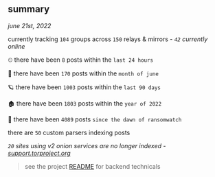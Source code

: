 
## summary
_june 21st, 2022_

currently tracking `104` groups across `150` relays & mirrors - _`42` currently online_

⏲ there have been `8` posts within the `last 24 hours`

🦈 there have been `170` posts within the `month of june`

🪐 there have been `1003` posts within the `last 90 days`

🏚 there have been `1803` posts within the `year of 2022`

🦕 there have been `4089` posts `since the dawn of ransomwatch`

there are `50` custom parsers indexing posts

_`20` sites using v2 onion services are no longer indexed - [support.torproject.org](https://support.torproject.org/onionservices/v2-deprecation/)_

> see the project [README](https://github.com/joshhighet/ransomwatch#ransomwatch--) for backend technicals
